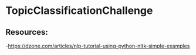 # TopicClassificationChallenge

## Resources:
-https://dzone.com/articles/nlp-tutorial-using-python-nltk-simple-examples
